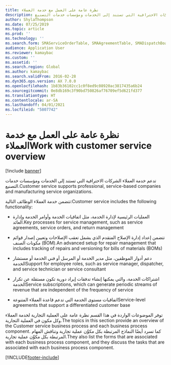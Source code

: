 ```yaml
---
title: نظرة عامة على العمل مع خدمة العملاء
description: تدعم خدمة العملاء الشركات الاحترافية التي تستند إلى الخدمات ومؤسسات خدمات التصنيع.
author: ShylaThompson
ms.date: 07/25/2019
ms.topic: article
ms.prod: ''
ms.technology: ''
ms.search.form: SMAServiceOrderTable, SMAAgreementTable, SMADispatchBoard
audience: Application User
ms.reviewer: kamaybac
ms.custom: ''
ms.assetid: ''
ms.search.region: Global
ms.author: kamaybac
ms.search.validFrom: 2016-02-28
ms.dyn365.ops.version: AX 7.0.0
ms.openlocfilehash: 1b83b36102cc1c0f8ed9c08920ac3817435a6b24
ms.sourcegitcommit: 0e8db169c3f90bd750826af76709ef5d621fd377
ms.translationtype: HT
ms.contentlocale: ar-SA
ms.lasthandoff: 04/01/2021
ms.locfileid: "5807742"
---
```

# <a name="work-with-customer-service-overview"></a><span data-ttu-id="756cb-103">نظرة عامة على العمل مع خدمة العملاء</span><span class="sxs-lookup"><span data-stu-id="756cb-103">Work with customer service overview</span></span>

[!include [banner](../includes/banner.md)]


<span data-ttu-id="756cb-104">تدعم خدمة العملاء الشركات الاحترافية التي تستند إلى الخدمات ومؤسسات خدمات التصنيع.</span><span class="sxs-lookup"><span data-stu-id="756cb-104">Customer service supports professional, service-based companies and manufacturing service organizations.</span></span>

<span data-ttu-id="756cb-105">تتضمن خدمة العملاء الوظائف التالية:</span><span class="sxs-lookup"><span data-stu-id="756cb-105">Customer service includes the following functionality:</span></span>

  - <span data-ttu-id="756cb-106">العمليات الرئيسية لإدارة الخدمة، مثل اتفاقيات الخدمة وأوامر الخدمة وإدارة العائد.</span><span class="sxs-lookup"><span data-stu-id="756cb-106">Key processes for service management, such as service agreements, service orders, and return management</span></span>

  - <span data-ttu-id="756cb-107">تتضمن إعداد إدارة الإصلاح المتقدم الذي يشمل تعقب الإصلاحات وتعيين إصدار قوائم مكونات الصنف (BOM).</span><span class="sxs-lookup"><span data-stu-id="756cb-107">An advanced setup for repair management that includes tracking of repairs and versioning for bills of materials (BOMs)</span></span>

  - <span data-ttu-id="756cb-108">دعم أدوار الموظفين، مثل مدير الخدمة أو المرسل أو فني الخدمة أو مستشار الخدمة</span><span class="sxs-lookup"><span data-stu-id="756cb-108">Support for employee roles, such as service manager, dispatcher, and service technician or service consultant</span></span>

  - <span data-ttu-id="756cb-109">اشتراكات الخدمة، والتي يمكنها إنشاء تدفقات إيراد دورية تكون مستقلة عن تكرار الخدمة</span><span class="sxs-lookup"><span data-stu-id="756cb-109">Service subscriptions, which can generate periodic streams of revenue that are independent of the frequency of service</span></span>

  - <span data-ttu-id="756cb-110">اتفاقيات مستوى الخدمة التي تدعم قاعدة العملاء المتنوعة</span><span class="sxs-lookup"><span data-stu-id="756cb-110">Service-level agreements that support a differentiated customer base</span></span>

<span data-ttu-id="756cb-111">توفر الموضوعات الواردة في هذا القسم نظرة عامة على العملية التجارية لخدمة العملاء وكل مكون في العملية التجارية.</span><span class="sxs-lookup"><span data-stu-id="756cb-111">The topics in this section provide an overview of the Customer service business process and each business process component.</span></span> <span data-ttu-id="756cb-112">كما تسرد أيضًا النماذج المرتبطة بكل مكوِّن عملية تجارية وتناقش المهام المرتبطة بكل مكوِّن عملية تجارية.</span><span class="sxs-lookup"><span data-stu-id="756cb-112">They also list the forms that are associated with each business process component, and they discuss the tasks that are associated with each business process component.</span></span>






[!INCLUDE[footer-include](../../includes/footer-banner.md)]
